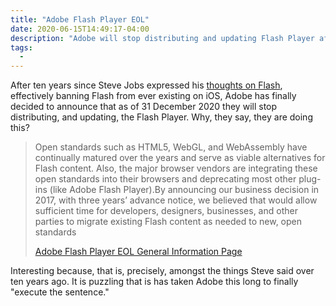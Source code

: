 ```yaml
---
title: "Adobe Flash Player EOL"
date: 2020-06-15T14:49:17-04:00
description: "Adobe will stop distributing and updating Flash Player after 31 December 2020."
tags:
  - 
---
```


After ten years since Steve Jobs expressed his [thoughts on Flash](/2010/04/29/thoughts-on-flash/), effectively banning Flash from ever existing on iOS, Adobe has finally decided to announce that as of 31 December 2020 they will stop distributing, and updating, the Flash Player. Why, they say, they are doing this?

> Open standards such as HTML5, WebGL, and WebAssembly have continually matured over the years and serve as viable alternatives for Flash content. Also, the major browser vendors are integrating these open standards into their browsers and deprecating most other plug-ins (like Adobe Flash Player).By announcing our business decision in 2017, with three years’ advance notice, we believed that would allow sufficient time for developers, designers, businesses, and other parties to migrate existing Flash content as needed to new, open standards
>
> [Adobe Flash Player EOL General Information Page](https://www.adobe.com/products/flashplayer/end-of-life.html)

Interesting because, that is, precisely, amongst the things Steve said over ten years ago. It is puzzling that is has taken Adobe this long to finally "execute the sentence."